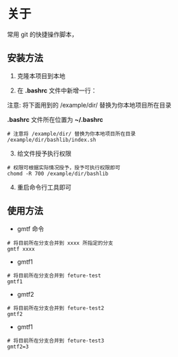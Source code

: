 # 关于
常用 git 的快捷操作脚本， 

## 安装方法
1. 克隆本项目到本地

2. 在 **.bashrc** 文件中新增一行：

注意: 将下面用到的 /example/dir/ 替换为你本地项目所在目录

**.bashrc** 文件所在位置为 **~/.bashrc**
```shell
# 注意将 /example/dir/ 替换为你本地项目所在目录
/example/dir/bashlib/index.sh
```

3. 给文件授予执行权限
```shell
# 权限可根据实际情况授予，授予可执行权限即可
chomd -R 700 /example/dir/bashlib
```

4. 重启命令行工具即可

## 使用方法

* gmtf 命令

```shell
# 将目前所在分支合并到 xxxx 所指定的分支
gmtf xxxx
```

* gmtf1

```shell
# 将目前所在分支合并到 feture-test
gmtf1 
```

* gmtf2

```shell
# 将目前所在分支合并到 feture-test2
gmtf2
```

* gmtf1

```shell
# 将目前所在分支合并到 feture-test3
gmtf2=3
```
